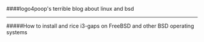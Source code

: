####logo4poop's terrible blog about linux and bsd
***
#####How to install and rice i3-gaps on FreeBSD and other BSD operating systems
